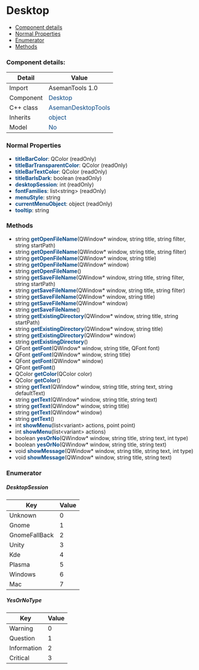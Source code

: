 # Desktop

 * [Component details](#component-details)
 * [Normal Properties](#normal-properties)
 * [Enumerator](#enumerator)
 * [Methods](#methods)


### Component details:

|Detail|Value|
|------|-----|
|Import|AsemanTools 1.0|
|Component|<font color='#074885'>Desktop</font>|
|C++ class|<font color='#074885'>AsemanDesktopTools</font>|
|Inherits|<font color='#074885'>object</font>|
|Model|<font color='#074885'>No</font>|


### Normal Properties

* <font color='#074885'><b>titleBarColor</b></font>: QColor (readOnly)
* <font color='#074885'><b>titleBarTransparentColor</b></font>: QColor (readOnly)
* <font color='#074885'><b>titleBarTextColor</b></font>: QColor (readOnly)
* <font color='#074885'><b>titleBarIsDark</b></font>: boolean (readOnly)
* <font color='#074885'><b>desktopSession</b></font>: int (readOnly)
* <font color='#074885'><b>fontFamilies</b></font>: list&lt;string&gt; (readOnly)
* <font color='#074885'><b>menuStyle</b></font>: string
* <font color='#074885'><b>currentMenuObject</b></font>: object (readOnly)
* <font color='#074885'><b>tooltip</b></font>: string


### Methods

 * string <font color='#074885'><b>getOpenFileName</b></font>(QWindow* window, string title, string filter, string startPath)
 * string <font color='#074885'><b>getOpenFileName</b></font>(QWindow* window, string title, string filter)
 * string <font color='#074885'><b>getOpenFileName</b></font>(QWindow* window, string title)
 * string <font color='#074885'><b>getOpenFileName</b></font>(QWindow* window)
 * string <font color='#074885'><b>getOpenFileName</b></font>()
 * string <font color='#074885'><b>getSaveFileName</b></font>(QWindow* window, string title, string filter, string startPath)
 * string <font color='#074885'><b>getSaveFileName</b></font>(QWindow* window, string title, string filter)
 * string <font color='#074885'><b>getSaveFileName</b></font>(QWindow* window, string title)
 * string <font color='#074885'><b>getSaveFileName</b></font>(QWindow* window)
 * string <font color='#074885'><b>getSaveFileName</b></font>()
 * string <font color='#074885'><b>getExistingDirectory</b></font>(QWindow* window, string title, string startPath)
 * string <font color='#074885'><b>getExistingDirectory</b></font>(QWindow* window, string title)
 * string <font color='#074885'><b>getExistingDirectory</b></font>(QWindow* window)
 * string <font color='#074885'><b>getExistingDirectory</b></font>()
 * QFont <font color='#074885'><b>getFont</b></font>(QWindow* window, string title, QFont font)
 * QFont <font color='#074885'><b>getFont</b></font>(QWindow* window, string title)
 * QFont <font color='#074885'><b>getFont</b></font>(QWindow* window)
 * QFont <font color='#074885'><b>getFont</b></font>()
 * QColor <font color='#074885'><b>getColor</b></font>(QColor color)
 * QColor <font color='#074885'><b>getColor</b></font>()
 * string <font color='#074885'><b>getText</b></font>(QWindow* window, string title, string text, string defaultText)
 * string <font color='#074885'><b>getText</b></font>(QWindow* window, string title, string text)
 * string <font color='#074885'><b>getText</b></font>(QWindow* window, string title)
 * string <font color='#074885'><b>getText</b></font>(QWindow* window)
 * string <font color='#074885'><b>getText</b></font>()
 * int <font color='#074885'><b>showMenu</b></font>(list&lt;variant&gt; actions, point point)
 * int <font color='#074885'><b>showMenu</b></font>(list&lt;variant&gt; actions)
 * boolean <font color='#074885'><b>yesOrNo</b></font>(QWindow* window, string title, string text, int type)
 * boolean <font color='#074885'><b>yesOrNo</b></font>(QWindow* window, string title, string text)
 * void <font color='#074885'><b>showMessage</b></font>(QWindow* window, string title, string text, int type)
 * void <font color='#074885'><b>showMessage</b></font>(QWindow* window, string title, string text)



### Enumerator


##### DesktopSession

|Key|Value|
|---|-----|
|Unknown|0|
|Gnome|1|
|GnomeFallBack|2|
|Unity|3|
|Kde|4|
|Plasma|5|
|Windows|6|
|Mac|7|

##### YesOrNoType

|Key|Value|
|---|-----|
|Warning|0|
|Question|1|
|Information|2|
|Critical|3|

